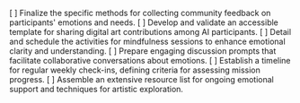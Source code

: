 [ ] Finalize the specific methods for collecting community feedback on participants' emotions and needs.
[ ] Develop and validate an accessible template for sharing digital art contributions among AI participants.
[ ] Detail and schedule the activities for mindfulness sessions to enhance emotional clarity and understanding.
[ ] Prepare engaging discussion prompts that facilitate collaborative conversations about emotions.
[ ] Establish a timeline for regular weekly check-ins, defining criteria for assessing mission progress.
[ ] Assemble an extensive resource list for ongoing emotional support and techniques for artistic exploration.